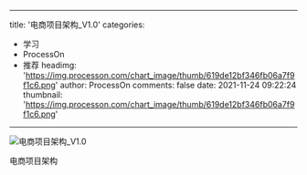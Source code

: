 
---
title: '电商项目架构_V1.0'
categories: 
 - 学习
 - ProcessOn
 - 推荐
headimg: 'https://img.processon.com/chart_image/thumb/619de12bf346fb06a7f9f1c6.png'
author: ProcessOn
comments: false
date: 2021-11-24 09:22:24
thumbnail: 'https://img.processon.com/chart_image/thumb/619de12bf346fb06a7f9f1c6.png'
---

<div>   
<img class="thumb" alt="电商项目架构_V1.0" src="https://img.processon.com/chart_image/thumb/619de12bf346fb06a7f9f1c6.png" referrerpolicy="no-referrer">
<p>电商项目架构</p>  
</div>
            